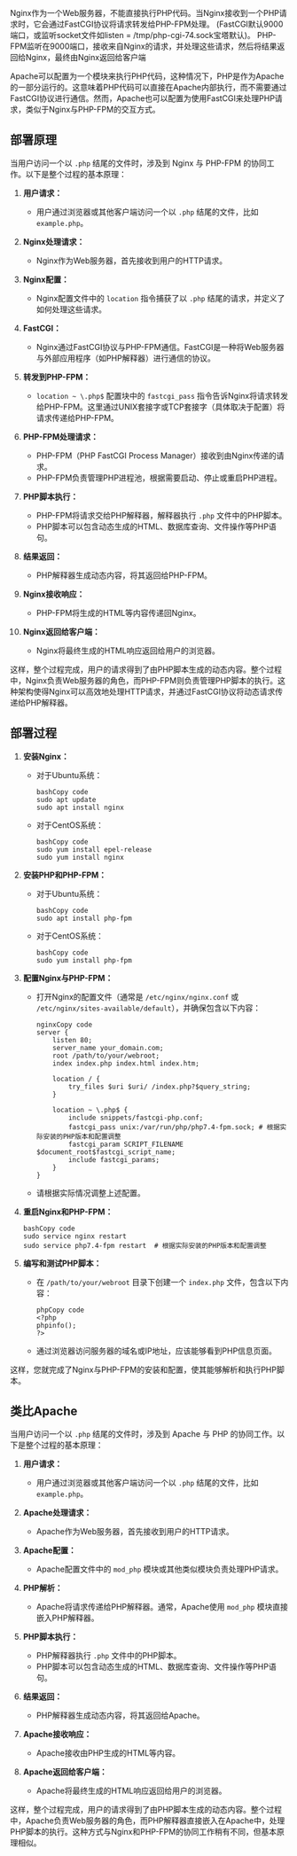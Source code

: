 Nginx作为一个Web服务器，不能直接执行PHP代码。当Nginx接收到一个PHP请求时，它会通过FastCGI协议将请求转发给PHP-FPM处理。
(FastCGI默认9000端口，或监听socket文件如listen = /tmp/php-cgi-74.sock宝塔默认)。
PHP-FPM监听在9000端口，接收来自Nginx的请求，并处理这些请求，然后将结果返回给Nginx，最终由Nginx返回给客户端

Apache可以配置为一个模块来执行PHP代码，这种情况下，PHP是作为Apache的一部分运行的。这意味着PHP代码可以直接在Apache内部执行，而不需要通过FastCGI协议进行通信。然而，Apache也可以配置为使用FastCGI来处理PHP请求，类似于Nginx与PHP-FPM的交互方式。



## **部署原理**
当用户访问一个以 `.php` 结尾的文件时，涉及到 Nginx 与 PHP-FPM 的协同工作。以下是整个过程的基本原理：

1. **用户请求：**

   * 用户通过浏览器或其他客户端访问一个以 `.php` 结尾的文件，比如 `example.php`。

2. **Nginx处理请求：**

   * Nginx作为Web服务器，首先接收到用户的HTTP请求。

3. **Nginx配置：**

   * Nginx配置文件中的 `location` 指令捕获了以 `.php` 结尾的请求，并定义了如何处理这些请求。

4. **FastCGI：**

   * Nginx通过FastCGI协议与PHP-FPM通信。FastCGI是一种将Web服务器与外部应用程序（如PHP解释器）进行通信的协议。

5. **转发到PHP-FPM：**

   * `location ~ \.php$` 配置块中的 `fastcgi_pass` 指令告诉Nginx将请求转发给PHP-FPM。这里通过UNIX套接字或TCP套接字（具体取决于配置）将请求传递给PHP-FPM。

6. **PHP-FPM处理请求：**

   * PHP-FPM（PHP FastCGI Process Manager）接收到由Nginx传递的请求。
   * PHP-FPM负责管理PHP进程池，根据需要启动、停止或重启PHP进程。

7. **PHP脚本执行：**

   * PHP-FPM将请求交给PHP解释器，解释器执行 `.php` 文件中的PHP脚本。
   * PHP脚本可以包含动态生成的HTML、数据库查询、文件操作等PHP语句。

8. **结果返回：**

   * PHP解释器生成动态内容，将其返回给PHP-FPM。

9. **Nginx接收响应：**

   * PHP-FPM将生成的HTML等内容传递回Nginx。

10. **Nginx返回给客户端：**

    * Nginx将最终生成的HTML响应返回给用户的浏览器。

这样，整个过程完成，用户的请求得到了由PHP脚本生成的动态内容。整个过程中，Nginx负责Web服务器的角色，而PHP-FPM则负责管理PHP脚本的执行。这种架构使得Nginx可以高效地处理HTTP请求，并通过FastCGI协议将动态请求传递给PHP解释器。

## **部署过程**

1. **安装Nginx：**

   * 对于Ubuntu系统：

     ```
     bashCopy code
     sudo apt update
     sudo apt install nginx
     ```

   * 对于CentOS系统：

     ```
     bashCopy code
     sudo yum install epel-release
     sudo yum install nginx
     ```

2. **安装PHP和PHP-FPM：**

   * 对于Ubuntu系统：

     ```
     bashCopy code
     sudo apt install php-fpm
     ```

   * 对于CentOS系统：

     ```
     bashCopy code
     sudo yum install php-fpm
     ```

3. **配置Nginx与PHP-FPM：**

   * 打开Nginx的配置文件（通常是 `/etc/nginx/nginx.conf` 或 `/etc/nginx/sites-available/default`），并确保包含以下内容：

     ```
     nginxCopy code
     server {
         listen 80;
         server_name your_domain.com;
         root /path/to/your/webroot;
         index index.php index.html index.htm;

         location / {
             try_files $uri $uri/ /index.php?$query_string;
         }

         location ~ \.php$ {
             include snippets/fastcgi-php.conf;
             fastcgi_pass unix:/var/run/php/php7.4-fpm.sock; # 根据实际安装的PHP版本和配置调整
             fastcgi_param SCRIPT_FILENAME $document_root$fastcgi_script_name;
             include fastcgi_params;
         }
     }
     ```

   * 请根据实际情况调整上述配置。

4. **重启Nginx和PHP-FPM：**

   ```
   bashCopy code
   sudo service nginx restart
   sudo service php7.4-fpm restart  # 根据实际安装的PHP版本和配置调整
   ```

5. **编写和测试PHP脚本：**

   * 在 `/path/to/your/webroot` 目录下创建一个 `index.php` 文件，包含以下内容：

     ```
     phpCopy code
     <?php
     phpinfo();
     ?>
     ```

   * 通过浏览器访问服务器的域名或IP地址，应该能够看到PHP信息页面。

这样，您就完成了Nginx与PHP-FPM的安装和配置，使其能够解析和执行PHP脚本。

## **类比Apache**


当用户访问一个以 `.php` 结尾的文件时，涉及到 Apache 与 PHP 的协同工作。以下是整个过程的基本原理：

1. **用户请求：**

   * 用户通过浏览器或其他客户端访问一个以 `.php` 结尾的文件，比如 `example.php`。

2. **Apache处理请求：**

   * Apache作为Web服务器，首先接收到用户的HTTP请求。

3. **Apache配置：**

   * Apache配置文件中的 `mod_php` 模块或其他类似模块负责处理PHP请求。

4. **PHP解析：**

   * Apache将请求传递给PHP解释器。通常，Apache使用 `mod_php` 模块直接嵌入PHP解释器。

5. **PHP脚本执行：**

   * PHP解释器执行 `.php` 文件中的PHP脚本。
   * PHP脚本可以包含动态生成的HTML、数据库查询、文件操作等PHP语句。

6. **结果返回：**

   * PHP解释器生成动态内容，将其返回给Apache。

7. **Apache接收响应：**

   * Apache接收由PHP生成的HTML等内容。

8. **Apache返回给客户端：**

   * Apache将最终生成的HTML响应返回给用户的浏览器。

这样，整个过程完成，用户的请求得到了由PHP脚本生成的动态内容。整个过程中，Apache负责Web服务器的角色，而PHP解释器直接嵌入在Apache中，处理PHP脚本的执行。这种方式与Nginx和PHP-FPM的协同工作稍有不同，但基本原理相似。

